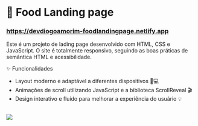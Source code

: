 # 🥗 Food Landing page 
### https://devdiogoamorim-foodlandingpage.netlify.app

Este é um projeto de lading page desenvolvido com HTML, CSS e JavaScript. O site é totalmente responsivo, seguindo as boas práticas de semântica HTML e acessibilidade.

✨ Funcionalidades
- Layout moderno e adaptável a diferentes dispositivos 📱💻
- Animações de scroll utilizando JavaScript e a biblioteca ScrollReveal 🎬
- Design interativo e fluido para melhorar a experiência do usuário 💡
<br>

<img src="https://github.com/user-attachments/assets/4e4c8b45-457d-46d3-b5cf-9db0f6a80a93" />
